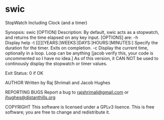 swic
====
StopWatch Including Clock (and a timer) 

Synopsis: 
	swic [OPTION] 
Description: 
	By default, swic acts as a stopwatch, and returns the time elapsed on any key input. 
	[OPTIONS] are: 
	-h	
		Display help 
	-t [[[[[YEARS:]WEEKS:]DAYS:]HOURS:]MINUTES:]<SECONDS> 
		Specify the duration for the timer. Exits on completion. 
	-c <loop> 
		Display the current time, optionally in a loop. Loop can be anything [jacob verify this, your code is uncommented so I have no idea.] As of this version, it CAN NOT be used to continously display the stopwatch or timer values. 

Exit Status: 
	0 if OK 

AUTHOR
	Written by Raj Shrimali and Jacob Hughes 

REPORTING BUGS 
	Report a bug to rajshrimali@gmail.com or jhughes@distanthills.org 

COPYRIGHT 
	This software is licensed under a GPLv3 lisence. 
	This is free software; you are free to change and redistribute it.
